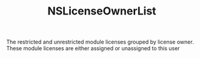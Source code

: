 ﻿---
uid: crmscript_ref_NSLicenseOwnerList
title: NSLicenseOwnerList
intellisense: Void.NSLicenseOwnerList
keywords: NSLicenseOwnerList
so.topic: reference
---

The restricted and unrestricted module licenses grouped by license owner. These module licenses are either assigned or unassigned to this user
